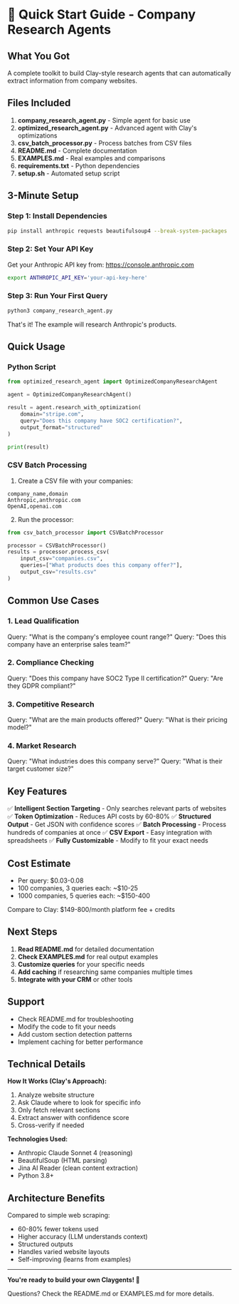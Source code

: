 # 🚀 Quick Start Guide - Company Research Agents

## What You Got

A complete toolkit to build Clay-style research agents that can automatically extract information from company websites.

## Files Included

1. **company_research_agent.py** - Simple agent for basic use
2. **optimized_research_agent.py** - Advanced agent with Clay's optimizations
3. **csv_batch_processor.py** - Process batches from CSV files
4. **README.md** - Complete documentation
5. **EXAMPLES.md** - Real examples and comparisons
6. **requirements.txt** - Python dependencies
7. **setup.sh** - Automated setup script

## 3-Minute Setup

### Step 1: Install Dependencies
```bash
pip install anthropic requests beautifulsoup4 --break-system-packages
```

### Step 2: Set Your API Key
Get your Anthropic API key from: https://console.anthropic.com

```bash
export ANTHROPIC_API_KEY='your-api-key-here'
```

### Step 3: Run Your First Query
```bash
python3 company_research_agent.py
```

That's it! The example will research Anthropic's products.

## Quick Usage

### Python Script
```python
from optimized_research_agent import OptimizedCompanyResearchAgent

agent = OptimizedCompanyResearchAgent()

result = agent.research_with_optimization(
    domain="stripe.com",
    query="Does this company have SOC2 certification?",
    output_format="structured"
)

print(result)
```

### CSV Batch Processing
1. Create a CSV file with your companies:
```csv
company_name,domain
Anthropic,anthropic.com
OpenAI,openai.com
```

2. Run the processor:
```python
from csv_batch_processor import CSVBatchProcessor

processor = CSVBatchProcessor()
results = processor.process_csv(
    input_csv="companies.csv",
    queries=["What products does this company offer?"],
    output_csv="results.csv"
)
```

## Common Use Cases

### 1. Lead Qualification
Query: "What is the company's employee count range?"
Query: "Does this company have an enterprise sales team?"

### 2. Compliance Checking  
Query: "Does this company have SOC2 Type II certification?"
Query: "Are they GDPR compliant?"

### 3. Competitive Research
Query: "What are the main products offered?"
Query: "What is their pricing model?"

### 4. Market Research
Query: "What industries does this company serve?"
Query: "What is their target customer size?"

## Key Features

✅ **Intelligent Section Targeting** - Only searches relevant parts of websites
✅ **Token Optimization** - Reduces API costs by 60-80%
✅ **Structured Output** - Get JSON with confidence scores
✅ **Batch Processing** - Process hundreds of companies at once
✅ **CSV Export** - Easy integration with spreadsheets
✅ **Fully Customizable** - Modify to fit your exact needs

## Cost Estimate

- Per query: $0.03-0.08
- 100 companies, 3 queries each: ~$10-25
- 1000 companies, 5 queries each: ~$150-400

Compare to Clay: $149-800/month platform fee + credits

## Next Steps

1. **Read README.md** for detailed documentation
2. **Check EXAMPLES.md** for real output examples
3. **Customize queries** for your specific needs
4. **Add caching** if researching same companies multiple times
5. **Integrate with your CRM** or other tools

## Support

- Check README.md for troubleshooting
- Modify the code to fit your needs
- Add custom section detection patterns
- Implement caching for better performance

## Technical Details

**How It Works (Clay's Approach):**
1. Analyze website structure
2. Ask Claude where to look for specific info
3. Only fetch relevant sections
4. Extract answer with confidence score
5. Cross-verify if needed

**Technologies Used:**
- Anthropic Claude Sonnet 4 (reasoning)
- BeautifulSoup (HTML parsing)
- Jina AI Reader (clean content extraction)
- Python 3.8+

## Architecture Benefits

Compared to simple web scraping:
- 60-80% fewer tokens used
- Higher accuracy (LLM understands context)
- Structured outputs
- Handles varied website layouts
- Self-improving (learns from examples)

---

**You're ready to build your own Claygents! 🎉**

Questions? Check the README.md or EXAMPLES.md for more details.
